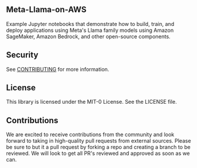 ## Meta-Llama-on-AWS 

Example Jupyter notebooks that demonstrate how to build, train, and deploy applications using Meta's Llama family models using Amazon SageMaker, Amazon Bedrock, and other open-source components. 

## Security

See [CONTRIBUTING](CONTRIBUTING.md#security-issue-notifications) for more information.

## License

This library is licensed under the MIT-0 License. See the LICENSE file.

## Contributions

We are excited to receive contributions from the community and look forward to taking in high-quality pull requests from external sources. Please be sure to but it a pull request by forking a repo and creating a branch to be reviewed. We will look to get all PR's reviewed and approved as soon as we can.
